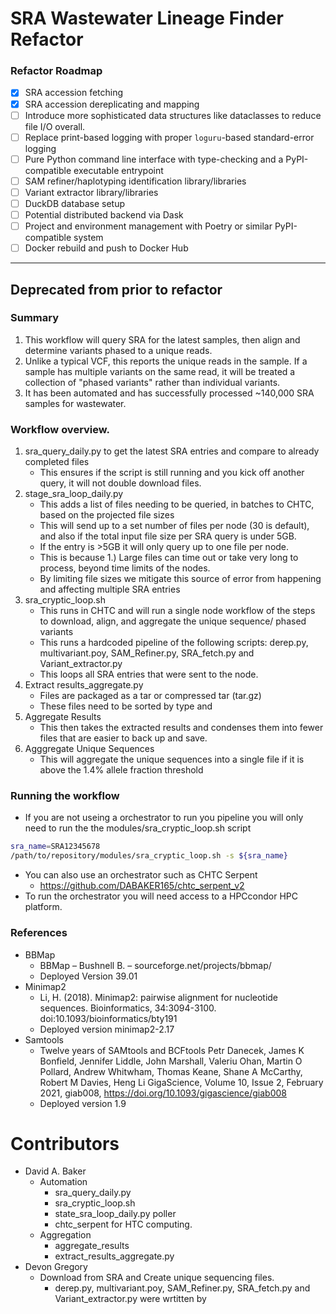 # SRA Wastewater Lineage Finder Refactor

### Refactor Roadmap

- [x] SRA accession fetching
- [x] SRA accession dereplicating and mapping
- [ ] Introduce more sophisticated data structures like dataclasses to reduce file I/O overall.
- [ ] Replace print-based logging with proper `loguru`-based standard-error logging
- [ ] Pure Python command line interface with type-checking and a PyPI-compatible executable entrypoint
- [ ] SAM refiner/haplotyping identification library/libraries
- [ ] Variant extractor library/libraries
- [ ] DuckDB database setup
- [ ] Potential distributed backend via Dask
- [ ] Project and environment management with Poetry or similar PyPI-compatible system
- [ ] Docker rebuild and push to Docker Hub

---

## Deprecated from prior to refactor

### Summary

1. This workflow will query SRA for the latest samples, then align and determine variants phased to a unique reads.
2. Unlike a typical VCF, this reports the unique reads in the sample. If a sample has multiple variants on the same read, it will be treated a collection of "phased variants" rather than individual variants.
3. It has been automated and has successfully processed ~140,000 SRA samples for wastewater.

### Workflow overview.

1. sra_query_daily.py to get the latest SRA entries and compare to already completed files
   - This ensures if the script is still running and you kick off another query, it will not double download files.
2. stage_sra_loop_daily.py
   - This adds a list of files needing to be queried, in batches to CHTC, based on the projected file sizes
   - This will send up to a set number of files per node (30 is default), and also if the total input file size per SRA query is under 5GB.
   - If the entry is >5GB it will only query up to one file per node.
   - This is because 1.) Large files can time out or take very long to process, beyond time limits of the nodes.
   - By limiting file sizes we mitigate this source of error from happening and affecting multiple SRA entries
3. sra_cryptic_loop.sh
   - This runs in CHTC and will run a single node workflow of the steps to download, align, and aggregate the unique sequence/ phased variants
   - This runs a hardcoded pipeline of the following scripts: derep.py, multivariant.poy, SAM_Refiner.py, SRA_fetch.py and Variant_extractor.py
   - This loops all SRA entries that were sent to the node.
4. Extract results_aggregate.py
   - Files are packaged as a tar or compressed tar (tar.gz)
   - These files need to be sorted by type and
5. Aggregate Results
   - This then takes the extracted results and condenses them into fewer files that are easier to back up and save.
6. Agggregate Unique Sequences
   - This will aggregate the unique sequences into a single file if it is above the 1.4% allele fraction threshold

### Running the workflow

- If you are not useing a orchestrator to run you pipeline you will only need to run the the modules/sra_cryptic_loop.sh script

```bash
sra_name=SRA12345678
/path/to/repository/modules/sra_cryptic_loop.sh -s ${sra_name}

```

- You can also use an orchestrator such as CHTC Serpent
  - https://github.com/DABAKER165/chtc_serpent_v2
- To run the orchestrator you will need access to a HPCcondor HPC platform.

### References

- BBMap
  - BBMap – Bushnell B. – sourceforge.net/projects/bbmap/
  - Deployed Version 39.01
- Minimap2
  - Li, H. (2018). Minimap2: pairwise alignment for nucleotide sequences. Bioinformatics, 34:3094-3100. doi:10.1093/bioinformatics/bty191
  - Deployed version minimap2-2.17
- Samtools
  - Twelve years of SAMtools and BCFtools
    Petr Danecek, James K Bonfield, Jennifer Liddle, John Marshall, Valeriu Ohan, Martin O Pollard, Andrew Whitwham, Thomas Keane, Shane A McCarthy, Robert M Davies, Heng Li
    GigaScience, Volume 10, Issue 2, February 2021, giab008, https://doi.org/10.1093/gigascience/giab008
  - Deployed version 1.9

# Contributors

- David A. Baker
  - Automation
    - sra_query_daily.py
    - sra_cryptic_loop.sh
    - state_sra_loop_daily.py poller
    - chtc_serpent for HTC computing.
  - Aggregation
    - aggregate_results
    - extract_results_aggregate.py
- Devon Gregory
  - Download from SRA and Create unique sequencing files.
    - derep.py, multivariant.poy, SAM_Refiner.py, SRA_fetch.py and Variant_extractor.py were wrtitten by
